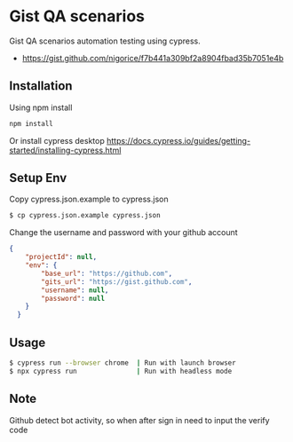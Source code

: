 # Gist QA scenarios

Gist QA scenarios automation testing using cypress.
- https://gist.github.com/nigorice/f7b441a309bf2a8904fbad35b7051e4b

## Installation

Using npm install
```bash
npm install
```
Or install cypress desktop https://docs.cypress.io/guides/getting-started/installing-cypress.html

## Setup Env

Copy cypress.json.example to cypress.json
```bash
$ cp cypress.json.example cypress.json
```

Change the username and password with your github account
```json
{
    "projectId": null,
    "env": {
        "base_url": "https://github.com",
        "gits_url": "https://gist.github.com",
        "username": null,
        "password": null
    }
  }
```

## Usage

```bash
$ cypress run --browser chrome  | Run with launch browser
$ npx cypress run               | Run with headless mode
```

## Note

Github detect bot activity, so when after sign in need to input the verify code